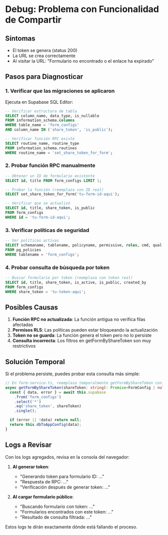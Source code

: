 # Debug: Problema con Funcionalidad de Compartir

## Síntomas
- El token se genera (status 200)
- La URL se crea correctamente
- Al visitar la URL: "Formulario no encontrado o el enlace ha expirado"

## Pasos para Diagnosticar

### 1. Verificar que las migraciones se aplicaron
Ejecuta en Supabase SQL Editor:

```sql
-- Verificar estructura de tabla
SELECT column_name, data_type, is_nullable 
FROM information_schema.columns 
WHERE table_name = 'form_configs' 
AND column_name IN ('share_token', 'is_public');

-- Verificar función RPC existe
SELECT routine_name, routine_type 
FROM information_schema.routines 
WHERE routine_name = 'set_share_token_for_form';
```

### 2. Probar función RPC manualmente
```sql
-- Obtener un ID de formulario existente
SELECT id, title FROM form_configs LIMIT 1;

-- Probar la función (reemplaza con ID real)
SELECT set_share_token_for_form('tu-form-id-aqui');

-- Verificar que se actualizó
SELECT id, title, share_token, is_public 
FROM form_configs 
WHERE id = 'tu-form-id-aqui';
```

### 3. Verificar políticas de seguridad
```sql
-- Ver políticas activas
SELECT schemaname, tablename, policyname, permissive, roles, cmd, qual 
FROM pg_policies 
WHERE tablename = 'form_configs';
```

### 4. Probar consulta de búsqueda por token
```sql
-- Buscar formulario por token (reemplaza con token real)
SELECT id, title, share_token, is_active, is_public, created_by
FROM form_configs 
WHERE share_token = 'tu-token-aqui';
```

## Posibles Causas

1. **Función RPC no actualizada**: La función antigua no verifica filas afectadas
2. **Permisos RLS**: Las políticas pueden estar bloqueando la actualización
3. **Token no se guarda**: La función genera el token pero no lo persiste
4. **Consulta incorrecta**: Los filtros en getFormByShareToken son muy restrictivos

## Solución Temporal

Si el problema persiste, puedes probar esta consulta más simple:

```typescript
// En form-service.ts, reemplaza temporalmente getFormByShareToken con:
async getFormByShareToken(shareToken: string): Promise<FormConfig | null> {
  const { data, error } = await this.supabase
    .from('form_configs')
    .select('*')
    .eq('share_token', shareToken)
    .single();

  if (error || !data) return null;
  return this.dbToAppConfig(data);
}
```

## Logs a Revisar

Con los logs agregados, revisa en la consola del navegador:

1. **Al generar token**:
   - "Generando token para formulario ID: ..."
   - "Respuesta de RPC: ..."
   - "Verificación después de generar token: ..."

2. **Al cargar formulario público**:
   - "Buscando formulario con token: ..."
   - "Formularios encontrados con este token: ..."
   - "Resultado de consulta filtrada: ..."

Estos logs te dirán exactamente dónde está fallando el proceso.